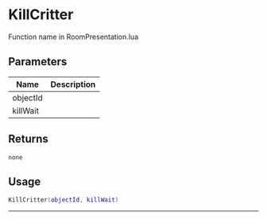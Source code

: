 # KillCritter

Function name in RoomPresentation.lua

## Parameters

| Name     | Description |
| -------- | ----------- |
| objectId |             |
| killWait |             |

## Returns

`none`

## Usage

```lua
KillCritter(objectId, killWait)
```

---
